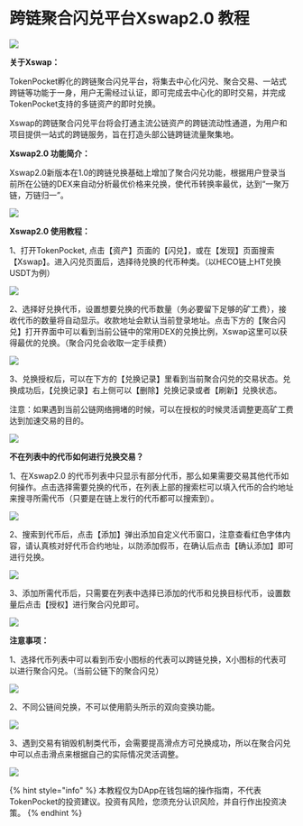 # 跨链聚合闪兑平台Xswap2.0 教程

![](../.gitbook/assets/xswap.png)

**关于Xswap：**

TokenPocket孵化的跨链聚合闪兑平台，将集去中心化闪兑、聚合交易、一站式跨链等功能于一身，用户无需经过认证，即可完成去中心化的即时交易，并完成TokenPocket支持的多链资产的即时兑换。

Xswap的跨链聚合闪兑平台将会打通主流公链资产的跨链流动性通道，为用户和项目提供一站式的跨链服务，旨在打造头部公链跨链流量聚集地。

**Xswap2.0 功能简介：**

Xswap2.0新版本在1.0的跨链兑换基础上增加了聚合闪兑功能，根据用户登录当前所在公链的DEX来自动分析最优价格来兑换，使代币转换率最优，达到“一聚万链，万链归一”。

![](../.gitbook/assets/xswap0.png)

**Xswap2.0 使用教程：**

1、打开TokenPocket, 点击【资产】页面的【闪兑】，或在【发现】页面搜索【Xswap】。进入闪兑页面后，选择待兑换的代币种类。（以HECO链上HT兑换USDT为例）

![](../.gitbook/assets/xswap1.png)

2、选择好兑换代币，设置想要兑换的代币数量（务必要留下足够的矿工费），接收代币的数量将自动显示。收款地址会默认当前登录地址。点击下方的【聚合闪兑】打开界面中可以看到当前公链中的常用DEX的兑换比例，Xswap这里可以获得最优的兑换。（聚合闪兑会收取一定手续费）

![](../.gitbook/assets/xswap2.png)

3、兑换授权后，可以在下方的【兑换记录】里看到当前聚合闪兑的交易状态。兑换成功后，【兑换记录】右上侧可以【删除】兑换记录或者【刷新】兑换状态。

注意：如果遇到当前公链网络拥堵的时候，可以在授权的时候灵活调整更高矿工费达到加速交易的目的。

![](../.gitbook/assets/xswap3.png)

**不在列表中的代币如何进行兑换交易？**

1、在Xswap2.0 的代币列表中只显示有部分代币，那么如果需要交易其他代币如何操作。点击选择需要兑换的代币，在列表上部的搜索栏可以填入代币的合约地址来搜寻所需代币（只要是在链上发行的代币都可以搜索到）。

![](../.gitbook/assets/xswap4.png)

2、搜索到代币后，点击【添加】弹出添加自定义代币窗口，注意查看红色字体内容，请认真核对好代币合约地址，以防添加假币，在确认后点击【确认添加】即可进行兑换。

![](../.gitbook/assets/xswap5.png)

3、添加所需代币后，只需要在列表中选择已添加的代币和兑换目标代币，设置数量后点击【授权】进行聚合闪兑即可。

![](../.gitbook/assets/xswap6.png)

**注意事项：**

1、选择代币列表中可以看到币安小图标的代表可以跨链兑换，X小图标的代表可以进行聚合闪兑。（当前公链下的聚合闪兑）

![](../.gitbook/assets/xswap7.png)

2、不同公链间兑换，不可以使用箭头所示的双向变换功能。

![](../.gitbook/assets/xswap8.png)

3、遇到交易有销毁机制类代币，会需要提高滑点方可兑换成功，所以在聚合闪兑中可以点击滑点来根据自己的实际情况灵活调整。

![](../.gitbook/assets/xswap9.png)

{% hint style="info" %}
本教程仅为DApp在钱包端的操作指南，不代表TokenPocket的投资建议。投资有风险，您须充分认识风险，并自行作出投资决策。
{% endhint %}

